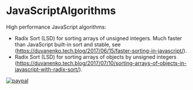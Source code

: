 # JavaScriptAlgorithms

High performance JavaScript algorithms:

- Radix Sort (LSD) for sorting arrays of unsigned integers. Much faster than JavaScript built-in sort and stable, see (https://duvanenko.tech.blog/2017/06/15/faster-sorting-in-javascript/).
- Radix Sort (LSD) for sorting arrays of objects by unsigned integers (https://duvanenko.tech.blog/2017/07/10/sorting-arrays-of-objects-in-javascript-with-radix-sort/).


[![paypal](https://www.paypalobjects.com/en_US/i/btn/btn_donateCC_LG.gif)](https://www.paypal.com/cgi-bin/webscr?cmd=_s-xclick&hosted_button_id=LDD8L7UPAC7QL)
